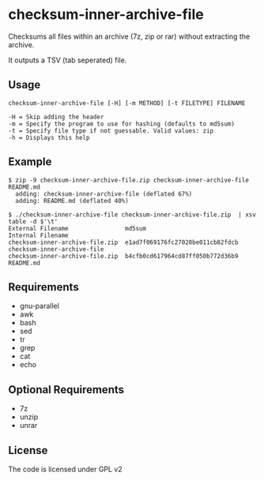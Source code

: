 # checksum-inner-archive-file

Checksums all files within an archive (7z, zip or rar) without extracting the archive.

It outputs a TSV (tab seperated) file.

## Usage

    checksum-inner-archive-file [-H] [-m METHOD] [-t FILETYPE] FILENAME

    -H = Skip adding the header
    -m = Specify the program to use for hashing (defaults to md5sum)
    -t = Specify file type if not guessable. Valid values: zip
    -h = Displays this help

## Example

    $ zip -9 checksum-inner-archive-file.zip checksum-inner-archive-file  README.md
      adding: checksum-inner-archive-file (deflated 67%)
      adding: README.md (deflated 40%)

    $ ./checksum-inner-archive-file checksum-inner-archive-file.zip  | xsv table -d $'\t'
    External Filename                md5sum                            Internal Filename
    checksum-inner-archive-file.zip  e1ad7f069176fc27020be011cb82fdcb  checksum-inner-archive-file
    checksum-inner-archive-file.zip  b4cfb0cd617964cd87ff050b772d36b9  README.md

## Requirements

 * gnu-parallel
 * awk
 * bash
 * sed
 * tr
 * grep
 * cat
 * echo

## Optional Requirements

 * 7z
 * unzip
 * unrar

## License

The code is licensed under GPL v2
